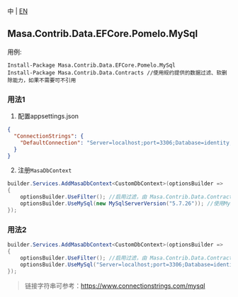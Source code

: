 中 | [EN](README.md)

## Masa.Contrib.Data.EFCore.Pomelo.MySql

用例:

``` powershelll
Install-Package Masa.Contrib.Data.EFCore.Pomelo.MySql
Install-Package Masa.Contrib.Data.Contracts //使用规约提供的数据过滤、软删除能力，如果不需要可不引用
```

### 用法1

1. 配置appsettings.json

``` appsettings.json
{
  "ConnectionStrings": {
    "DefaultConnection": "Server=localhost;port=3306;Database=identity;Uid=myUsername;Pwd=P@ssw0rd;"
  }
}
```

2. 注册`MasaDbContext`

``` C#
builder.Services.AddMasaDbContext<CustomDbContext>(optionsBuilder =>
{
    optionsBuilder.UseFilter(); //启用过滤，由 Masa.Contrib.Data.Contracts 提供
    optionsBuilder.UseMySql(new MySqlServerVersion("5.7.26")); //使用MySql数据库
});
```

### 用法2

``` C#
builder.Services.AddMasaDbContext<CustomDbContext>(optionsBuilder =>
{
    optionsBuilder.UseFilter(); //启用过滤，由 Masa.Contrib.Data.Contracts 提供
    optionsBuilder.UseMySql("Server=localhost;port=3306;Database=identity;Uid=myUsername;Pwd=P@ssw0rd;", new MySqlServerVersion("5.7.26")); //使用MySql数据库
});
```

> 链接字符串可参考：https://www.connectionstrings.com/mysql